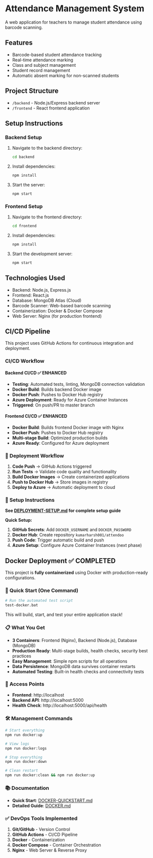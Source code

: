 # Attendance Management System

A web application for teachers to manage student attendance using barcode scanning.

## Features
- Barcode-based student attendance tracking
- Real-time attendance marking
- Class and subject management
- Student record management
- Automatic absent marking for non-scanned students

## Project Structure
- `/backend` - Node.js/Express backend server
- `/frontend` - React frontend application

## Setup Instructions

### Backend Setup
1. Navigate to the backend directory:
   ```bash
   cd backend
   ```
2. Install dependencies:
   ```bash
   npm install
   ```
3. Start the server:
   ```bash
   npm start
   ```

### Frontend Setup
1. Navigate to the frontend directory:
   ```bash
   cd frontend
   ```
2. Install dependencies:
   ```bash
   npm install
   ```
3. Start the development server:
   ```bash
   npm start
   ```

## Technologies Used
- Backend: Node.js, Express.js
- Frontend: React.js
- Database: MongoDB Atlas (Cloud)
- Barcode Scanner: Web-based barcode scanning
- Containerization: Docker & Docker Compose
- Web Server: Nginx (for production frontend)

## CI/CD Pipeline

This project uses GitHub Actions for continuous integration and deployment.

### CI/CD Workflow

#### Backend CI/CD ✅ ENHANCED
- **Testing**: Automated tests, linting, MongoDB connection validation
- **Docker Build**: Builds backend Docker image
- **Docker Push**: Pushes to Docker Hub registry
- **Azure Deployment**: Ready for Azure Container Instances
- **Triggered**: On push/PR to master branch

#### Frontend CI/CD ✅ ENHANCED
- **Docker Build**: Builds frontend Docker image with Nginx
- **Docker Push**: Pushes to Docker Hub registry
- **Multi-stage Build**: Optimized production builds
- **Azure Ready**: Configured for Azure deployment

### 🚀 Deployment Workflow
1. **Code Push** → GitHub Actions triggered
2. **Run Tests** → Validate code quality and functionality
3. **Build Docker Images** → Create containerized applications
4. **Push to Docker Hub** → Store images in registry
5. **Deploy to Azure** → Automatic deployment to cloud

### 🔧 Setup Instructions

**See [DEPLOYMENT-SETUP.md](DEPLOYMENT-SETUP.md) for complete setup guide**

**Quick Setup:**
1. **GitHub Secrets**: Add `DOCKER_USERNAME` and `DOCKER_PASSWORD`
2. **Docker Hub**: Create repository `kumarharsh001/attendoo`
3. **Push Code**: Trigger automatic build and push
4. **Azure Setup**: Configure Azure Container Instances (next phase)

## Docker Deployment ✅ COMPLETED

This project is **fully containerized** using Docker with production-ready configurations.

### 🚀 Quick Start (One Command)

```bash
# Run the automated test script
test-docker.bat
```

This will build, start, and test your entire application stack!

### 📋 What You Get

- **3 Containers**: Frontend (Nginx), Backend (Node.js), Database (MongoDB)
- **Production Ready**: Multi-stage builds, health checks, security best practices
- **Easy Management**: Simple npm scripts for all operations
- **Data Persistence**: MongoDB data survives container restarts
- **Automated Testing**: Built-in health checks and connectivity tests

### 🎯 Access Points

- **Frontend**: http://localhost
- **Backend API**: http://localhost:5000
- **Health Check**: http://localhost:5000/api/health

### 🛠️ Management Commands

```bash
# Start everything
npm run docker:up

# View logs
npm run docker:logs

# Stop everything
npm run docker:down

# Clean restart
npm run docker:clean && npm run docker:up
```

### 📚 Documentation

- **Quick Start**: [DOCKER-QUICKSTART.md](DOCKER-QUICKSTART.md)
- **Detailed Guide**: [DOCKER.md](DOCKER.md)

### ✅ DevOps Tools Implemented

1. **Git/GitHub** - Version Control
2. **GitHub Actions** - CI/CD Pipeline
3. **Docker** - Containerization
4. **Docker Compose** - Container Orchestration
5. **Nginx** - Web Server & Reverse Proxy